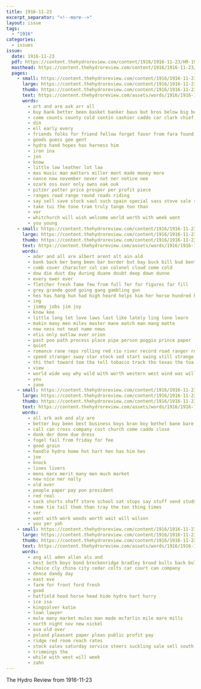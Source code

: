 ```yaml
---
title: 1916-11-23
excerpt_separator: "<!--more-->"
layout: issue
tags:
  - "1916"
categories:
  - issues
issue:
  date: 1916-11-23
  pdf: https://content.thehydroreview.com/content/1916/1916-11-23/HR-1916-11-23.pdf
  masthead: https://content.thehydroreview.com/content/1916/1916-11-23/masthead/HR-1916-11-23.jpg
  pages:
    - small: https://content.thehydroreview.com/content/1916/1916-11-23/small/HR-1916-11-23-01.jpg
      large: https://content.thehydroreview.com/content/1916/1916-11-23/large/HR-1916-11-23-01.jpg
      thumb: https://content.thehydroreview.com/content/1916/1916-11-23/thumbnails/HR-1916-11-23-01.jpg
      text: https://content.thehydroreview.com/assets/words/1916/1916-11-23/HR-1916-11-23-01.txt
      words:
        - art and are ask arr all
        - buy bank better been basket banker baus but bros below big best bring
        - come counts county cold contin cashier caddo car clark chief call can
        - din
        - ell early every
        - friends folks for friend fellow forget favor from fara found farmer
        - goods guess gee gent
        - hydro hand hopes has harness him
        - iron ina
        - jon
        - know
        - little low leather lot laa
        - mas music man matters miller mont made money more
        - nance now november never not ner notice nee
        - ozark oss over only owns oak ouk
        - pitzer potter price prosper per profit piece
        - ranges road range round roads riding
        - say sell save stock saul such spain special sass stove sale set shanks saving
        - take tui the tone tram truly tange too than
        - ver
        - whitchurch will wish welcome world worth with week want
        - you young
    - small: https://content.thehydroreview.com/content/1916/1916-11-23/small/HR-1916-11-23-02.jpg
      large: https://content.thehydroreview.com/content/1916/1916-11-23/large/HR-1916-11-23-02.jpg
      thumb: https://content.thehydroreview.com/content/1916/1916-11-23/thumbnails/HR-1916-11-23-02.jpg
      text: https://content.thehydroreview.com/assets/words/1916/1916-11-23/HR-1916-11-23-02.txt
      words:
        - ader and all are albert arent alt ain ald
        - bank back ber bang been bar border but bay buck bill bud bent
        - comb cover character col can colonel cloud come cold
        - dow die dust day during duane doubt deep down dunne
        - every ewer ever
        - fletcher fresh fame few from full fer for figures far fill
        - grey grande good going gang gambling gun
        - hes has hang hun had high heard helps him her horse hundred hour
        - ing
        - jimmy jobs jim joy
        - know kee
        - little long let love laws last like lately ling lone learn
        - makin many men miles master mane match man mang matte
        - now ness not neat name news
        - otis only outlaw over orion
        - past poo path process place pipe person poggio prince paper
        - quiet
        - romance rane reps rolling red rio river record road ranger rode roll
        - speed stranger sway star stock sed start swing still strange she such saw sport smoke southern smokes say service
        - thi thet toward tom tha tell tobacco track tho texas the toa tara thou tee toba tonic terrible too
        - view
        - world wide way why wild with worth western west wind was will works work webb
        - you
        - zane
    - small: https://content.thehydroreview.com/content/1916/1916-11-23/small/HR-1916-11-23-03.jpg
      large: https://content.thehydroreview.com/content/1916/1916-11-23/large/HR-1916-11-23-03.jpg
      thumb: https://content.thehydroreview.com/content/1916/1916-11-23/thumbnails/HR-1916-11-23-03.jpg
      text: https://content.thehydroreview.com/assets/words/1916/1916-11-23/HR-1916-11-23-03.txt
      words:
        - all ark ask and aly are
        - better buy been best business boys bran boy bethel bane bare
        - call can cross company cost church come caddo close
        - donk der done due dress
        - fogel fail from friday for fee
        - good grain
        - handle hydro home hot hart hen has him hes
        - joe
        - knock
        - lines livers
        - mens marx merit many men much market
        - new nice ner nally
        - old over
        - people paper pay pon president
        - red real
        - sack shorts shaff store school sat stops say stuff send study steg shine
        - tome tie tail them than tray the ton thing times
        - ver
        - want with work woods worth wait will wilson
        - you yer yah
    - small: https://content.thehydroreview.com/content/1916/1916-11-23/small/HR-1916-11-23-04.jpg
      large: https://content.thehydroreview.com/content/1916/1916-11-23/large/HR-1916-11-23-04.jpg
      thumb: https://content.thehydroreview.com/content/1916/1916-11-23/thumbnails/HR-1916-11-23-04.jpg
      text: https://content.thehydroreview.com/assets/words/1916/1916-11-23/HR-1916-11-23-04.txt
      words:
        - ang all aden allen als and
        - best both boys bond breckenridge bradley brood bulls back bull bullen bring brought
        - choice cly china city cedar colts car court can company
        - dence dandy day
        - east eve
        - farm for front ford fresh
        - good
        - hatfield hood horse head hide hydro hart hurry
        - ice isa
        - kingsolver katie
        - loan lawyer
        - mule many market mules man made mcfarlin mile mare mills
        - north night nov new nickel
        - ova old over
        - poland pleasant paper pleas public profit pay
        - ridge red room reach rates
        - stock sales saturday service steers suckling sale sell south spring scott surgeon
        - trimmings the
        - while with west will week
        - zahn
---
```


The Hydro Review from 1916-11-23

<!--more-->

